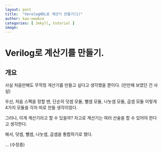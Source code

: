 ```yaml
---
layout: post
title:  "VerologHDL로 계산기 만들기(1)"
author: kau-newbie
categories: [ Jekyll, tutorial ]
image: 
---
```


# Verilog로 계산기를 만들기.

## 개요

사실 처음만해도 무작정 게산기를 만들고 싶다고 생각했을 뿐이다. (만만해 보였던 건 사실)

우선, 처음 스펙을 정할 땐, 단순히 덧셈 모듈, 뺄셈 모듈, 나눗셈 모듈, 곱셈 모듈 이렇게 4가지 모듈을 각자 따로 만들 생각이었다.

그러나, 이게 계산기라고 할 수 있을까? 자고로 계산기는 여러 산술을 할 수 있어야 한다고 생각한다.

해서, 덧셈, 뺄셈, 나눗셈, 곱셈을 통합하기로 했다.

... (수정중)

